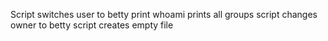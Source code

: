 Script switches user to betty
print whoami
prints all groups
script changes owner to betty
script creates empty file

